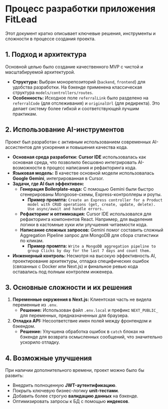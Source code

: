 # Процесс разработки приложения FitLead

Этот документ кратко описывает ключевые решения, инструменты и сложности в процессе создания проекта.

## 1. Подход и архитектура

Основной целью было создание качественного MVP с чистой и масштабируемой архитектурой.

*   **Структура:** Выбран монорепозиторий (`backend`, `frontend`) для удобства разработки. На бэкенде применена классическая структура `models/controllers/routes`.
*   **Особенность:** Исходное поле `referralLink` было разделено на `referralCode` (для отслеживания) и `originalUrl` (для редиректа). Это делает систему более гибкой и соответствующей лучшим практикам.

## 2. Использование AI-инструментов

Проект был разработан с активным использованием современных AI-ассистентов для ускорения и повышения качества кода.

*   **Основная среда разработки:** **Cursor IDE** использовалась как основная среда, что позволило бесшовно интегрировать AI-возможности в процесс написания и рефакторинга кода.
*   **Языковая модель:** В качестве основной модели использовалась **Google Gemini**, интегрированная в Cursor.
*   **Задачи, где AI был эффективен:**
    *   **Генерация Boilerplate-кода:** С помощью Gemini были быстро сгенерированы Mongoose-схемы, Express-контроллеры и роуты.
        *   **Пример промпта:** `Create an Express controller for a Product model with CRUD operations (get, create, update, delete). Use async/await and handle errors.`
    *   **Рефакторинг и оптимизация:** Cursor IDE использовался для рефакторинга компонентов React. Например, для выделения логики в кастомные хуки или улучшения читаемости кода.
    *   **Написание сложных запросов:** Gemini помог составить сложный Aggregation Pipeline запрос для MongoDB для сбора статистики по кликам.
        *   **Пример промпта:** `Write a MongoDB aggregation pipeline to group Clicks by day for the last 7 days and count them.`
*   **Инженерный контроль:** Несмотря на высокую эффективность AI, проектирование архитектуры, отладка специфических ошибок (связанных с Docker или Next.js) и финальное ревью кода оставались под полным контролем инженера.

## 3. Основные сложности и их решения

1.  **Переменные окружения в Next.js:** Клиентская часть не видела переменные из `.env`.
    *   **Решение:** Использован файл `.env.local` и префикс `NEXT_PUBLIC_` для переменных, предназначенных для браузера.
2.  **Отладка API:** Несоответствие имен полей между фронтендом и бэкендом.
    *   **Решение:** Улучшена обработка ошибок в `catch` блоках на бэкенде для возврата осмысленных сообщений, что значительно ускорило отладку.

## 4. Возможные улучшения

При наличии дополнительного времени, проект можно было бы развить:
*   Внедрить полноценную **JWT-аутентификацию**.
*   Покрыть ключевую бизнес-логику **unit-тестами**.
*   Добавить более строгую **валидацию данных** на бэкенде.
*   Оптимизировать запросы к БД с помощью **индексов**.